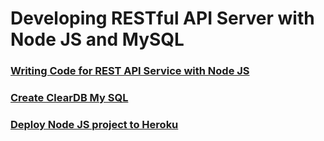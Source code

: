 # Developing RESTful API Server with Node JS and MySQL

### [Writing Code for REST API Service with Node JS](pages/node-mysql-rest-api)

### [Create ClearDB My SQL](pages/heroku-setup-mysql.md)

### [Deploy Node JS project to Heroku](pages/heroku-deploy-node.md)
